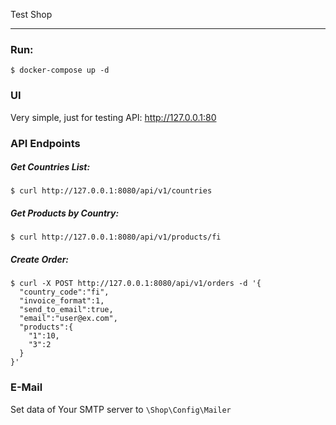 Test Shop
***

### Run:
```shell script
$ docker-compose up -d
```

### UI
Very simple, just for testing API: http://127.0.0.1:80

### API Endpoints

##### Get Countries List:
```shell script
$ curl http://127.0.0.1:8080/api/v1/countries
```

##### Get Products by Country:
```shell script
$ curl http://127.0.0.1:8080/api/v1/products/fi
```

##### Create Order:
```shell script
$ curl -X POST http://127.0.0.1:8080/api/v1/orders -d '{
  "country_code":"fi",
  "invoice_format":1,
  "send_to_email":true,
  "email":"user@ex.com",
  "products":{
    "1":10,
    "3":2
  }
}'
```

### E-Mail
Set data of Your SMTP server to ```\Shop\Config\Mailer```